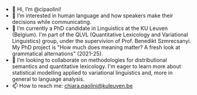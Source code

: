 - 👋 Hi, I’m @cipaolini!
- 👀 I’m interested in human language and how speakers make their decisions while communicating. 
- 🌱 I’m currently a PhD candidate in Linguistics at the KU Leuven (Belgium). I'm part of the QLVL (Quantitative Lexicology and Variational Linguistics) group, 
      under the supervivion of Prof. Benedikt Szmrecsanyi. My PhD project is "How much does meaning matter? A fresh look at grammatical alternations" (2021-25).
- 💞️ I’m looking to collaborate on methodologies for distributional semantics and quantitative lexicology. I'm eager to learn more about statistical modelling 
      applied to variational linguistics and, more in general to language analysis.
- 📫 How to reach me: chiara.paolini@kuleuven.be

<!---
cipaolini/cipaolini is a ✨ special ✨ repository because its `README.md` (this file) appears on your GitHub profile.
You can click the Preview link to take a look at your changes.
--->
